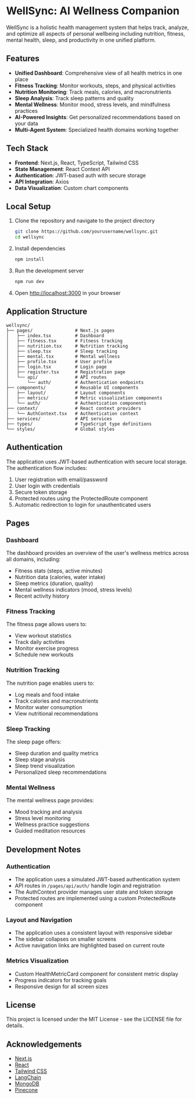 # WellSync: AI Wellness Companion

WellSync is a holistic health management system that helps track, analyze, and optimize all aspects of personal wellbeing including nutrition, fitness, mental health, sleep, and productivity in one unified platform.

## Features

- **Unified Dashboard**: Comprehensive view of all health metrics in one place
- **Fitness Tracking**: Monitor workouts, steps, and physical activities
- **Nutrition Monitoring**: Track meals, calories, and macronutrients
- **Sleep Analysis**: Track sleep patterns and quality
- **Mental Wellness**: Monitor mood, stress levels, and mindfulness practices
- **AI-Powered Insights**: Get personalized recommendations based on your data
- **Multi-Agent System**: Specialized health domains working together

## Tech Stack

- **Frontend**: Next.js, React, TypeScript, Tailwind CSS
- **State Management**: React Context API
- **Authentication**: JWT-based auth with secure storage
- **API Integration**: Axios
- **Data Visualization**: Custom chart components

## Local Setup

1. Clone the repository and navigate to the project directory
   ```bash
   git clone https://github.com/yourusername/wellsync.git
   cd wellsync
   ```

2. Install dependencies
   ```bash
   npm install
   ```

3. Run the development server
   ```bash
   npm run dev
   ```

4. Open [http://localhost:3000](http://localhost:3000) in your browser

## Application Structure

```
wellsync/
├── pages/                # Next.js pages
│   ├── index.tsx         # Dashboard
│   ├── fitness.tsx       # Fitness tracking
│   ├── nutrition.tsx     # Nutrition tracking  
│   ├── sleep.tsx         # Sleep tracking
│   ├── mental.tsx        # Mental wellness
│   ├── profile.tsx       # User profile
│   ├── login.tsx         # Login page
│   ├── register.tsx      # Registration page
│   └── api/              # API routes
│       └── auth/         # Authentication endpoints
├── components/           # Reusable UI components
│   ├── layout/           # Layout components
│   ├── metrics/          # Metric visualization components
│   └── auth/             # Authentication components
├── context/              # React context providers
│   └── AuthContext.tsx   # Authentication context
├── services/             # API services
├── types/                # TypeScript type definitions
└── styles/               # Global styles
```

## Authentication

The application uses JWT-based authentication with secure local storage. The authentication flow includes:

1. User registration with email/password
2. User login with credentials
3. Secure token storage
4. Protected routes using the ProtectedRoute component
5. Automatic redirection to login for unauthenticated users

## Pages

### Dashboard

The dashboard provides an overview of the user's wellness metrics across all domains, including:
- Fitness stats (steps, active minutes)
- Nutrition data (calories, water intake)
- Sleep metrics (duration, quality)
- Mental wellness indicators (mood, stress levels)
- Recent activity history

### Fitness Tracking

The fitness page allows users to:
- View workout statistics
- Track daily activities
- Monitor exercise progress
- Schedule new workouts

### Nutrition Tracking

The nutrition page enables users to:
- Log meals and food intake
- Track calories and macronutrients
- Monitor water consumption
- View nutritional recommendations

### Sleep Tracking

The sleep page offers:
- Sleep duration and quality metrics
- Sleep stage analysis
- Sleep trend visualization
- Personalized sleep recommendations

### Mental Wellness

The mental wellness page provides:
- Mood tracking and analysis
- Stress level monitoring
- Wellness practice suggestions
- Guided meditation resources

## Development Notes

### Authentication

- The application uses a simulated JWT-based authentication system
- API routes in `/pages/api/auth/` handle login and registration
- The AuthContext provider manages user state and token storage
- Protected routes are implemented using a custom ProtectedRoute component

### Layout and Navigation

- The application uses a consistent layout with responsive sidebar
- The sidebar collapses on smaller screens
- Active navigation links are highlighted based on current route

### Metrics Visualization

- Custom HealthMetricCard component for consistent metric display
- Progress indicators for tracking goals
- Responsive design for all screen sizes

## License

This project is licensed under the MIT License - see the LICENSE file for details.

## Acknowledgements

- [Next.js](https://nextjs.org/)
- [React](https://reactjs.org/)
- [Tailwind CSS](https://tailwindcss.com/)
- [LangChain](https://js.langchain.com/)
- [MongoDB](https://www.mongodb.com/)
- [Pinecone](https://www.pinecone.io/)

